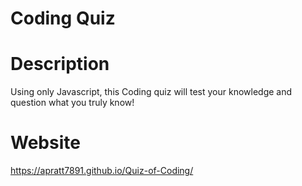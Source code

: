 # Coding Quiz

# Description
Using only Javascript, this Coding quiz will test your knowledge and question what you truly know!

# Website
https://apratt7891.github.io/Quiz-of-Coding/

